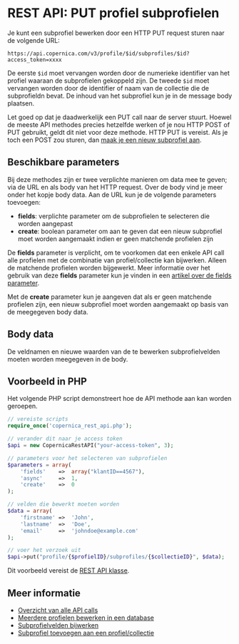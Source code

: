 # REST API: PUT profiel subprofielen

Je kunt een subprofiel bewerken door een HTTP PUT request sturen naar de volgende 
URL:

`https://api.copernica.com/v3/profile/$id/subprofiles/$id?access_token=xxxx`

De eerste `$id` moet vervangen worden door de numerieke identifier van het
profiel waaraan de subprofielen gekoppeld zijn. De tweede `$id` moet vervangen
worden door de identifier of naam van de collectie die de subprofieldn bevat.
De inhoud van het subprofiel kun je in de message body plaatsen.

Let goed op dat je daadwerkelijk een PUT call naar de server stuurt. Hoewel
de meeste API methodes precies hetzelfde werken of je nou HTTP POST of PUT
gebruikt, geldt dit niet voor deze methode. HTTP PUT is vereist. Als je toch
een POST zou sturen, dan [maak je een nieuw subprofiel aan](rest-post-profile-subprofiles).

## Beschikbare parameters

Bij deze methodes zijn er twee verplichte manieren om data mee te geven;
via de URL en als body van het HTTP request. Over de body vind je meer onder
het kopje body data. Aan de URL kun je de volgende parameters toevoegen:

* **fields**: verplichte parameter om de subprofielen te selecteren die worden aangepast
* **create**: boolean parameter om aan te geven dat een nieuw subprofiel moet worden aangemaakt indien er geen matchende profielen zijn

De **fields** parameter is verplicht, om te voorkomen dat een enkele API call
alle profielen met de combinatie van profiel/collectie kan bijwerken.
Alleen de matchende profielen worden bijgewerkt. Meer informatie over het
gebruik van deze **fields** parameter kun je vinden in een
[artikel over de fields parameter](rest-fields-parameter).

Met de **create** parameter kun je aangeven dat als er geen matchende profielen
zijn, een nieuw subprofiel moet worden aangemaakt op basis van de meegegeven
body data.

## Body data

De veldnamen en nieuwe waarden van de te bewerken subprofielvelden moeten
worden meegegeven in de body. 


## Voorbeeld in PHP

Het volgende PHP script demonstreert hoe de API methode aan kan worden geroepen.

```php
// vereiste scripts
require_once('copernica_rest_api.php');

// verander dit naar je access token
$api = new CopernicaRestAPI("your-access-token", 3);

// parameters voor het selecteren van subprofielen
$parameters = array(
    'fields'    =>  array("klantID==4567"),
    'async'     =>  1,
    'create'    =>  0
);

// velden die bewerkt moeten worden
$data = array(
    'firstname' =>  'John',
    'lastname'  =>  'Doe',
    'email'     =>  'johndoe@example.com'
);

// voer het verzoek uit
$api->put("profile/{$profielID}/subprofiles/{$collectieID}", $data);
```

Dit voorbeeld vereist de [REST API klasse](rest-php).

## Meer informatie

* [Overzicht van alle API calls](rest-api)
* [Meerdere profielen bewerken in een database](rest-put-database-profiles)
* [Subprofielvelden bijwerken](rest-put-subprofile-fields)
* [Subprofiel toevoegen aan een profiel/collectie](rest-post-profile-subprofiles)
